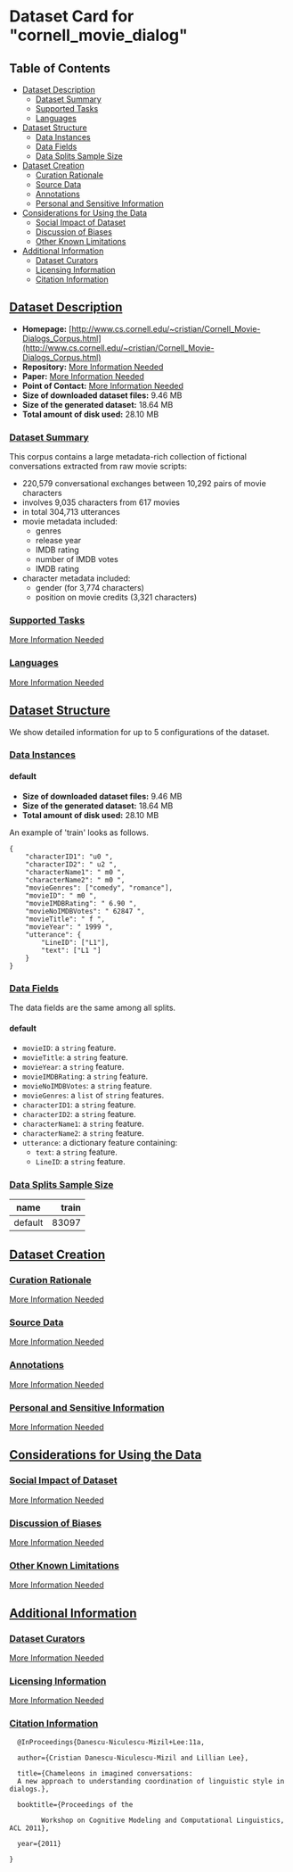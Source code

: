---
---

# Dataset Card for "cornell_movie_dialog"

## Table of Contents
- [Dataset Description](#dataset-description)
  - [Dataset Summary](#dataset-summary)
  - [Supported Tasks](#supported-tasks)
  - [Languages](#languages)
- [Dataset Structure](#dataset-structure)
  - [Data Instances](#data-instances)
  - [Data Fields](#data-fields)
  - [Data Splits Sample Size](#data-splits-sample-size)
- [Dataset Creation](#dataset-creation)
  - [Curation Rationale](#curation-rationale)
  - [Source Data](#source-data)
  - [Annotations](#annotations)
  - [Personal and Sensitive Information](#personal-and-sensitive-information)
- [Considerations for Using the Data](#considerations-for-using-the-data)
  - [Social Impact of Dataset](#social-impact-of-dataset)
  - [Discussion of Biases](#discussion-of-biases)
  - [Other Known Limitations](#other-known-limitations)
- [Additional Information](#additional-information)
  - [Dataset Curators](#dataset-curators)
  - [Licensing Information](#licensing-information)
  - [Citation Information](#citation-information)

## [Dataset Description](#dataset-description)

- **Homepage:** [http://www.cs.cornell.edu/~cristian/Cornell_Movie-Dialogs_Corpus.html](http://www.cs.cornell.edu/~cristian/Cornell_Movie-Dialogs_Corpus.html)
- **Repository:** [More Information Needed](https://github.com/huggingface/datasets/blob/master/CONTRIBUTING.md#how-to-contribute-to-the-dataset-cards)
- **Paper:** [More Information Needed](https://github.com/huggingface/datasets/blob/master/CONTRIBUTING.md#how-to-contribute-to-the-dataset-cards)
- **Point of Contact:** [More Information Needed](https://github.com/huggingface/datasets/blob/master/CONTRIBUTING.md#how-to-contribute-to-the-dataset-cards)
- **Size of downloaded dataset files:** 9.46 MB
- **Size of the generated dataset:** 18.64 MB
- **Total amount of disk used:** 28.10 MB

### [Dataset Summary](#dataset-summary)

This corpus contains a large metadata-rich collection of fictional conversations extracted from raw movie scripts:
- 220,579 conversational exchanges between 10,292 pairs of movie characters
- involves 9,035 characters from 617 movies
- in total 304,713 utterances
- movie metadata included:
    - genres
    - release year
    - IMDB rating
    - number of IMDB votes
    - IMDB rating
- character metadata included:
    - gender (for 3,774 characters)
    - position on movie credits (3,321 characters)

### [Supported Tasks](#supported-tasks)

[More Information Needed](https://github.com/huggingface/datasets/blob/master/CONTRIBUTING.md#how-to-contribute-to-the-dataset-cards)

### [Languages](#languages)

[More Information Needed](https://github.com/huggingface/datasets/blob/master/CONTRIBUTING.md#how-to-contribute-to-the-dataset-cards)

## [Dataset Structure](#dataset-structure)

We show detailed information for up to 5 configurations of the dataset.

### [Data Instances](#data-instances)

#### default

- **Size of downloaded dataset files:** 9.46 MB
- **Size of the generated dataset:** 18.64 MB
- **Total amount of disk used:** 28.10 MB

An example of 'train' looks as follows.
```
{
    "characterID1": "u0 ",
    "characterID2": " u2 ",
    "characterName1": " m0 ",
    "characterName2": " m0 ",
    "movieGenres": ["comedy", "romance"],
    "movieID": " m0 ",
    "movieIMDBRating": " 6.90 ",
    "movieNoIMDBVotes": " 62847 ",
    "movieTitle": " f ",
    "movieYear": " 1999 ",
    "utterance": {
        "LineID": ["L1"],
        "text": ["L1 "]
    }
}
```

### [Data Fields](#data-fields)

The data fields are the same among all splits.

#### default
- `movieID`: a `string` feature.
- `movieTitle`: a `string` feature.
- `movieYear`: a `string` feature.
- `movieIMDBRating`: a `string` feature.
- `movieNoIMDBVotes`: a `string` feature.
- `movieGenres`: a `list` of `string` features.
- `characterID1`: a `string` feature.
- `characterID2`: a `string` feature.
- `characterName1`: a `string` feature.
- `characterName2`: a `string` feature.
- `utterance`: a dictionary feature containing:
  - `text`: a `string` feature.
  - `LineID`: a `string` feature.

### [Data Splits Sample Size](#data-splits-sample-size)

| name  |train|
|-------|----:|
|default|83097|

## [Dataset Creation](#dataset-creation)

### [Curation Rationale](#curation-rationale)

[More Information Needed](https://github.com/huggingface/datasets/blob/master/CONTRIBUTING.md#how-to-contribute-to-the-dataset-cards)

### [Source Data](#source-data)

[More Information Needed](https://github.com/huggingface/datasets/blob/master/CONTRIBUTING.md#how-to-contribute-to-the-dataset-cards)

### [Annotations](#annotations)

[More Information Needed](https://github.com/huggingface/datasets/blob/master/CONTRIBUTING.md#how-to-contribute-to-the-dataset-cards)

### [Personal and Sensitive Information](#personal-and-sensitive-information)

[More Information Needed](https://github.com/huggingface/datasets/blob/master/CONTRIBUTING.md#how-to-contribute-to-the-dataset-cards)

## [Considerations for Using the Data](#considerations-for-using-the-data)

### [Social Impact of Dataset](#social-impact-of-dataset)

[More Information Needed](https://github.com/huggingface/datasets/blob/master/CONTRIBUTING.md#how-to-contribute-to-the-dataset-cards)

### [Discussion of Biases](#discussion-of-biases)

[More Information Needed](https://github.com/huggingface/datasets/blob/master/CONTRIBUTING.md#how-to-contribute-to-the-dataset-cards)

### [Other Known Limitations](#other-known-limitations)

[More Information Needed](https://github.com/huggingface/datasets/blob/master/CONTRIBUTING.md#how-to-contribute-to-the-dataset-cards)

## [Additional Information](#additional-information)

### [Dataset Curators](#dataset-curators)

[More Information Needed](https://github.com/huggingface/datasets/blob/master/CONTRIBUTING.md#how-to-contribute-to-the-dataset-cards)

### [Licensing Information](#licensing-information)

[More Information Needed](https://github.com/huggingface/datasets/blob/master/CONTRIBUTING.md#how-to-contribute-to-the-dataset-cards)

### [Citation Information](#citation-information)

```
  @InProceedings{Danescu-Niculescu-Mizil+Lee:11a,

  author={Cristian Danescu-Niculescu-Mizil and Lillian Lee},

  title={Chameleons in imagined conversations:
  A new approach to understanding coordination of linguistic style in dialogs.},

  booktitle={Proceedings of the

        Workshop on Cognitive Modeling and Computational Linguistics, ACL 2011},

  year={2011}

}

```

